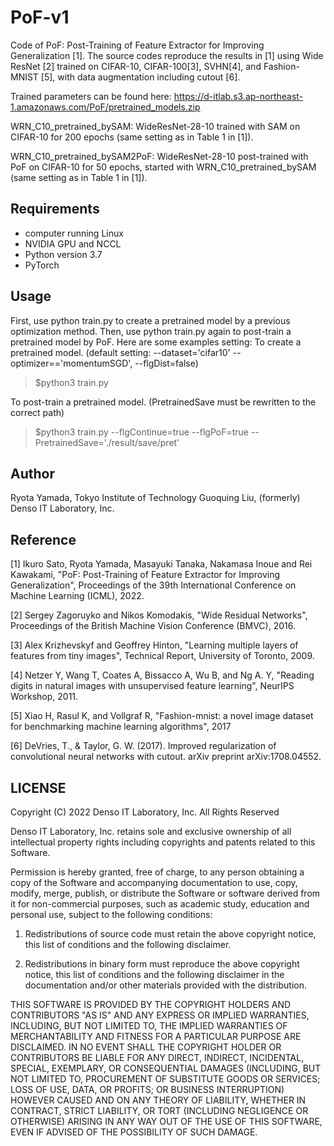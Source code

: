 # PoF-v1
Code of PoF: Post-Training of Feature Extractor for Improving Generalization [1].  The source codes reproduce the results in [1] using Wide ResNet [2] trained on CIFAR-10, CIFAR-100[3], SVHN[4], and Fashion-MNIST [5], with data augmentation including cutout [6].

Trained parameters can be found here: https://d-itlab.s3.ap-northeast-1.amazonaws.com/PoF/pretrained_models.zip

WRN_C10_pretrained_bySAM: WideResNet-28-10 trained with SAM on CIFAR-10 for 200 epochs (same setting as in Table 1 in [1]).

WRN_C10_pretrained_bySAM2PoF: WideResNet-28-10 post-trained with PoF on CIFAR-10 for 50 epochs, started with WRN_C10_pretrained_bySAM (same setting as in Table 1 in [1]).

## Requirements

- computer running Linux
- NVIDIA GPU and NCCL
- Python version 3.7
- PyTorch

## Usage

First, use python train.py to create a pretrained model by a previous optimization method. 
Then, use python train.py again to post-train a pretrained model by PoF.
Here are some examples setting:
To create a pretrained model.  (default setting: --dataset='cifar10' --optimizer=='momentumSGD', --flgDist=false)
> $python3 train.py 

To post-train a pretrained model.  (PretrainedSave must be rewritten to the correct path)
> $python3 train.py --flgContinue=true --flgPoF=true --PretrainedSave='./result/save/pret'

## Author

Ryota Yamada, Tokyo Institute of Technology
Guoquing Liu, (formerly) Denso IT Laboratory, Inc.


## Reference

[1] Ikuro Sato, Ryota Yamada, Masayuki Tanaka, Nakamasa Inoue and Rei Kawakami, "PoF: Post-Training of Feature Extractor for Improving Generalization", Proceedings of the 39th International Conference on Machine Learning (ICML), 2022.

[2] Sergey Zagoruyko and Nikos Komodakis, "Wide Residual Networks", Proceedings of the British Machine Vision Conference (BMVC), 2016.

[3] Alex Krizhevskyf and Geoffrey Hinton, "Learning multiple layers of features from tiny images", Technical Report, University of Toronto, 2009.

[4] Netzer Y, Wang T, Coates A, Bissacco A, Wu B, and Ng A. Y, "Reading digits in natural images with unsupervised feature learning", NeurIPS Workshop, 2011.

[5] Xiao H, Rasul K, and Vollgraf R, "Fashion-mnist: a novel image dataset for benchmarking machine learning algorithms", 2017

[6] DeVries, T., & Taylor, G. W. (2017). Improved regularization of convolutional neural networks with cutout. arXiv preprint arXiv:1708.04552.

## LICENSE

Copyright (C) 2022 Denso IT Laboratory, Inc.
All Rights Reserved

Denso IT Laboratory, Inc. retains sole and exclusive ownership of all
intellectual property rights including copyrights and patents related to this
Software.

Permission is hereby granted, free of charge, to any person obtaining a copy
of the Software and accompanying documentation to use, copy, modify, merge,
publish, or distribute the Software or software derived from it for
non-commercial purposes, such as academic study, education and personal use,
subject to the following conditions:

1. Redistributions of source code must retain the above copyright notice,
this list of conditions and the following disclaimer.

2. Redistributions in binary form must reproduce the above copyright notice,
this list of conditions and the following disclaimer in the documentation
and/or other materials provided with the distribution.

THIS SOFTWARE IS PROVIDED BY THE COPYRIGHT HOLDERS AND CONTRIBUTORS "AS IS"
AND ANY EXPRESS OR IMPLIED WARRANTIES, INCLUDING, BUT NOT LIMITED TO, THE
IMPLIED WARRANTIES OF MERCHANTABILITY AND FITNESS FOR A PARTICULAR PURPOSE
ARE DISCLAIMED. IN NO EVENT SHALL THE COPYRIGHT HOLDER OR CONTRIBUTORS BE
LIABLE FOR ANY DIRECT, INDIRECT, INCIDENTAL, SPECIAL, EXEMPLARY, OR
CONSEQUENTIAL DAMAGES (INCLUDING, BUT NOT LIMITED TO, PROCUREMENT OF
SUBSTITUTE GOODS OR SERVICES; LOSS OF USE, DATA, OR PROFITS; OR BUSINESS
INTERRUPTION) HOWEVER CAUSED AND ON ANY THEORY OF LIABILITY, WHETHER IN
CONTRACT, STRICT LIABILITY, OR TORT (INCLUDING NEGLIGENCE OR OTHERWISE)
ARISING IN ANY WAY OUT OF THE USE OF THIS SOFTWARE, EVEN IF ADVISED OF THE
POSSIBILITY OF SUCH DAMAGE.

